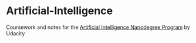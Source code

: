 # Artificial-Intelligence
Coursework and notes for the [Artificial Intelligence Nanodegree Program](https://www.udacity.com/course/ai-artificial-intelligence-nanodegree--nd898) by Udacity 
